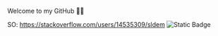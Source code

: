 Welcome to my GitHub 👨‍💻

SO: https://stackoverflow.com/users/14535309/sldem
<img alt="Static Badge" src="https://img.shields.io/badge/Stack-Overflow">

